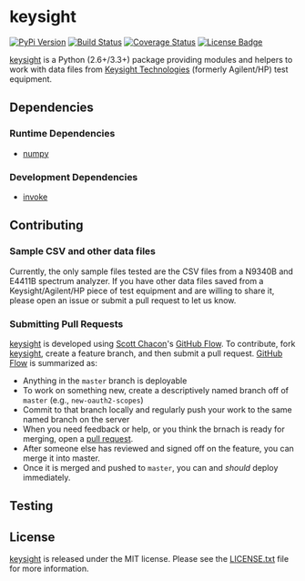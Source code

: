# keysight

[![PyPi Version][pypi ver image]][pypi ver link]
[![Build Status][travis image]][travis link]
[![Coverage Status][coveralls image]][coveralls link]
[![License Badge][license image]][LICENSE.txt]

[keysight][] is a Python (2.6+/3.3+) package providing modules and helpers to
work with data files from [Keysight Technologies][key] (formerly
Agilent/HP) test equipment.

## Dependencies

### Runtime Dependencies

- [numpy][]

### Development Dependencies

- [invoke][]

## Contributing

### Sample CSV and other data files

Currently, the only sample files tested are the CSV files from a N9340B
and E4411B spectrum analyzer. If you have other data files saved from a
Keysight/Agilent/HP piece of test equipment and are willing to share it,
please open an issue or submit a pull request to let us know.

### Submitting Pull Requests

[keysight][] is developed using [Scott Chacon][]'s [GitHub Flow][]. To
contribute, fork [keysight][], create a feature branch, and then submit
a pull request.  [GitHub Flow][] is summarized as:

- Anything in the `master` branch is deployable
- To work on something new, create a descriptively named branch off of
  `master` (e.g., `new-oauth2-scopes`)
- Commit to that branch locally and regularly push your work to the same
  named branch on the server
- When you need feedback or help, or you think the brnach is ready for
  merging, open a [pull request][].
- After someone else has reviewed and signed off on the feature, you can
  merge it into master.
- Once it is merged and pushed to `master`, you can and *should* deploy
  immediately.

## Testing

## License

[keysight] is released under the MIT license. Please see the
[LICENSE.txt] file for more information.

[key]: http://www.keysight.com/
[keysight]: https://github.com/questrail/keysight
[coveralls image]: http://img.shields.io/coveralls/questrail/keysight/master.svg
[coveralls link]: https://coveralls.io/r/questrail/keysight
[github flow]: http://scottchacon.com/2011/08/31/github-flow.html
[invoke]: http://www.pyinvoke.org
[LICENSE.txt]: https://github.com/questrail/keysight/blob/develop/LICENSE.txt
[license image]: http://img.shields.io/pypi/l/keysight.svg
[numpy]: http://www.numpy.org
[pull request]: https://help.github.com/articles/using-pull-requests
[pypi ver image]: http://img.shields.io/pypi/v/keysight.svg
[pypi ver link]: https://pypi.python.org/pypi/keysight
[python standard library]: https://docs.python.org/2/library/
[scott chacon]: http://scottchacon.com/about.html
[siganalysis]: https://github.com/questrail/siganalysis
[travis image]: http://img.shields.io/travis/questrail/keysight/master.svg
[travis link]: https://travis-ci.org/questrail/keysight
